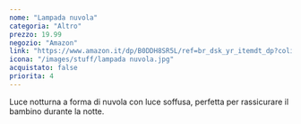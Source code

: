 ```yaml
---
nome: "Lampada nuvola"
categoria: "Altro"
prezzo: 19.99
negozio: "Amazon"
link: "https://www.amazon.it/dp/B0DDH8SR5L/ref=br_dsk_yr_itemdt_dp?colid=3QGQUT8WCNDK0&coliid=I3W1GIGSW21ABP&th=1"
icona: "/images/stuff/lampada nuvola.jpg"
acquistato: false
priorita: 4
---
```


Luce notturna a forma di nuvola con luce soffusa, perfetta per rassicurare il bambino durante la notte.
